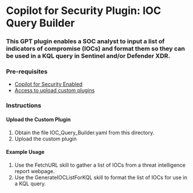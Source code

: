 # Copilot for Security Plugin: IOC Query Builder

### **This GPT plugin enables a SOC analyst to input a list of indicators of compromise (IOCs) and format them so they can be used in a KQL query in Sentinel and/or Defender XDR.**

### Pre-requisites

-   [Copilot for Security Enabled](https://learn.microsoft.com/en-us/security-copilot/get-started-security-copilot#onboarding-to-microsoft-security-copilot)
-   [Access to upload custom plugins](https://learn.microsoft.com/en-us/security-copilot/manage-plugins?tabs=securitycopilotplugin#managing-custom-plugins)

### Instructions

#### Upload the Custom Plugin

1.  Obtain the file IOC_Query_Builder.yaml from this directory.
2.  Upload the custom plugin

#### Example Usage

1. Use the FetchURL skill to gather a list of IOCs from a threat intelligence report webpage.
2. Use the GenerateIOCListForKQL skill to format the list of IOCs for use in a KQL query.
